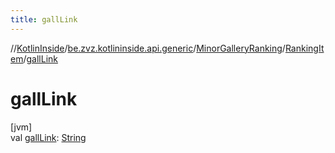 ```yaml
---
title: gallLink
---
```

//[KotlinInside](../../../../index.html)/[be.zvz.kotlininside.api.generic](../../index.html)/[MinorGalleryRanking](../index.html)/[RankingItem](index.html)/[gallLink](gall-link.html)



# gallLink



[jvm]\
val [gallLink](gall-link.html): [String](https://kotlinlang.org/api/latest/jvm/stdlib/kotlin/-string/index.html)




